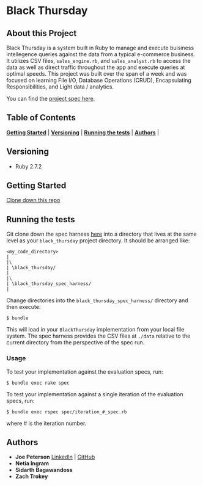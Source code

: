 # Black Thursday
## About this Project
Black Thursday is a system built in Ruby to manage and execute buisiness intellegence queries against the data from a typical e-commerce business. It utilizes CSV files, `sales_engine.rb`, and `sales_analyst.rb` to access the data as well as direct traffic throughout the app and execute queries at optimal speeds. This project was built over the span of a week and was focused on learning File I/O, Database Operations (CRUD), Encapsulating Responsibilities, and Light data / analytics.

You can find the [project spec here](http://backend.turing.io/module1/projects/black_thursday/).
## Table of Contents
[**Getting Started**](#getting-started) |
[**Versioning**](#versioning) |
[**Running the tests**](#running-the-tests) |
[**Authors**](#authors) |
## Versioning
- Ruby 2.7.2
## Getting Started
[Clone down this repo](https://github.com/JoePeterson51/black_thursday)

## Running the tests
Git clone down the spec harness [here](https://github.com/turingschool/black_thursday_spec_harness) into a directory that lives at the same level as your `black_thursday` project directory. It should be arranged like:

    <my_code_directory>
    |
    |\
    | \black_thursday/
    |
    |\
    | \black_thursday_spec_harness/
    |

Change directories into the `black_thursday_spec_harness/` directory and then execute:

    $ bundle

This will load in your `BlackThursday` implementation from your local file system. The spec harness provides the CSV files at `./data` relative to the current directory from the perspective of the spec run.
### Usage

To test your implementation against the evaluation specs, run:

    $ bundle exec rake spec

To test your implementation against a single iteration of the evaluation specs, run:

    $ bundle exec rspec spec/iteration_#_spec.rb

where # is the iteration number.
## Authors
- **Joe Peterson**
  [LinkedIn](https://www.linkedin.com/in/joe-peterson-14718220b/) |
  [GitHub](https://github.com/JoePeterson51)
- **Netia Ingram**
- **Sidarth Bagawandoss**
- **Zach Trokey**


